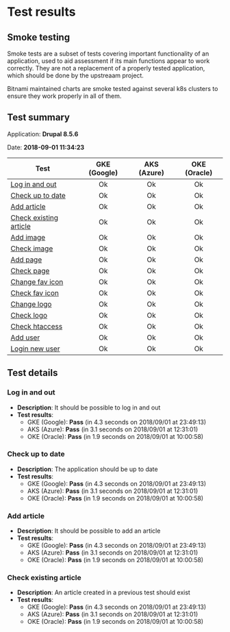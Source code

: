 # Test results

## Smoke testing

Smoke tests are a subset of tests covering important functionality of an application, used to aid assessment if its main functions appear to work correctly. They are not a replacement of a properly tested application, which should be done by the upstreaam project.

Bitnami maintained charts are smoke tested against several k8s clusters to ensure they work properly in all of them.

## Test summary

Application: **Drupal 8.5.6**

Date: **2018-09-01 11:34:23**

Test | GKE (Google) | AKS (Azure) | OKE (Oracle)
--- | :---: | :---: | :---:
[Log in and out](#log-in-and-out)  | Ok | Ok | Ok
[Check up to date](#check-up-to-date)  | Ok | Ok | Ok
[Add article](#add-article) | Ok | Ok | Ok
[Check existing article](#check-existing-article)  | Ok | Ok | Ok
[Add image](#a) | Ok | Ok | Ok
[Check image](#a) | Ok | Ok | Ok
[Add page](#a) | Ok | Ok | Ok
[Check page](#a) | Ok | Ok | Ok
[Change fav icon](#a) | Ok | Ok | Ok
[Check fav icon](#a) | Ok | Ok | Ok
[Change logo](#a) | Ok | Ok | Ok
[Check logo](#a) | Ok | Ok | Ok | Ok
[Check htaccess](#a) | Ok | Ok | Ok | Ok
[Add user](#a) | Ok | Ok | Ok | Ok
[Login new user](#a) | Ok | Ok | Ok | Ok

## Test details

### Log in and out

- **Description**: It should be possible to log in and out  
- **Test results**:
  - GKE (Google): **Pass** (in 4.3 seconds on 2018/09/01 at 23:49:13)
  - AKS (Azure): **Pass** (in 3.1 seconds on 2018/09/01 at 12:31:01)
  - OKE (Oracle): **Pass** (in 1.9 seconds on 2018/09/01 at 10:00:58)

### Check up to date

- **Description**: The application should be up to date  
- **Test results**:
  - GKE (Google): **Pass** (in 4.3 seconds on 2018/09/01 at 23:49:13)
  - AKS (Azure): **Pass** (in 3.1 seconds on 2018/09/01 at 12:31:01)
  - OKE (Oracle): **Pass** (in 1.9 seconds on 2018/09/01 at 10:00:58)

### Add article

- **Description**: It should be possible to add an article  
- **Test results**:
  - GKE (Google): **Pass** (in 4.3 seconds on 2018/09/01 at 23:49:13)
  - AKS (Azure): **Pass** (in 3.1 seconds on 2018/09/01 at 12:31:01)
  - OKE (Oracle): **Pass** (in 1.9 seconds on 2018/09/01 at 10:00:58)

### Check existing article

- **Description**: An article created in a previous test should exist  
- **Test results**:
  - GKE (Google): **Pass** (in 4.3 seconds on 2018/09/01 at 23:49:13)
  - AKS (Azure): **Pass** (in 3.1 seconds on 2018/09/01 at 12:31:01)
  - OKE (Oracle): **Pass** (in 1.9 seconds on 2018/09/01 at 10:00:58)

